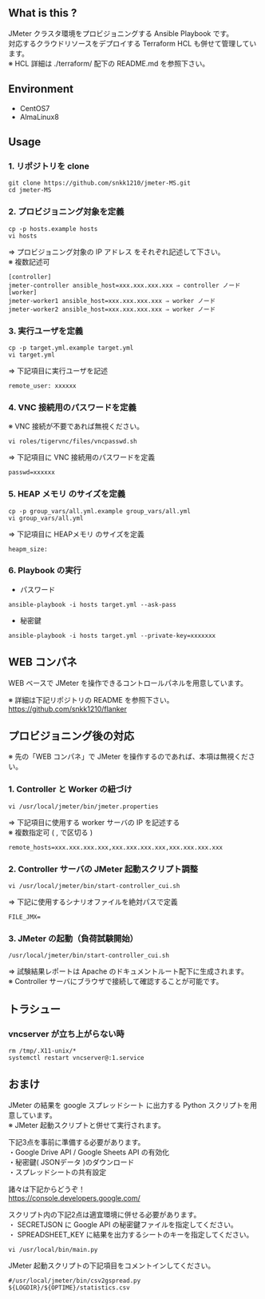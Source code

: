 ## What is this ?

JMeter クラスタ環境をプロビジョニングする Ansible Playbook です。  
対応するクラウドリソースをデプロイする Terraform HCL も併せて管理しています。  
※ HCL 詳細は ./terraform/ 配下の README.md を参照下さい。  

## Environment

- CentOS7
- AlmaLinux8

## Usage
### 1. リポジトリを clone
```
git clone https://github.com/snkk1210/jmeter-MS.git
cd jmeter-MS
```

### 2. プロビジョニング対象を定義
```
cp -p hosts.example hosts
vi hosts
```
⇒ プロビジョニング対象の IP アドレス をそれぞれ記述して下さい。   
※ 複数記述可  

```
[controller] 
jmeter-controller ansible_host=xxx.xxx.xxx.xxx ⇒ controller ノード  
[worker]  
jmeter-worker1 ansible_host=xxx.xxx.xxx.xxx ⇒ worker ノード
jmeter-worker2 ansible_host=xxx.xxx.xxx.xxx ⇒ worker ノード
```

### 3. 実行ユーザを定義
```
cp -p target.yml.example target.yml
vi target.yml
```
⇒ 下記項目に実行ユーザを記述

```
remote_user: xxxxxx
```
### 4. VNC 接続用のパスワードを定義

※ VNC 接続が不要であれば無視ください。  

```
vi roles/tigervnc/files/vncpasswd.sh
```
⇒ 下記項目に VNC 接続用のパスワードを定義

```
passwd=xxxxxx
```

### 5. HEAP メモリ のサイズを定義

```
cp -p group_vars/all.yml.example group_vars/all.yml
vi group_vars/all.yml
```
⇒ 下記項目に HEAPメモリ のサイズを定義

```
heapm_size: 
```

### 6. Playbook の実行

* パスワード
```
ansible-playbook -i hosts target.yml --ask-pass
```

* 秘密鍵

```
ansible-playbook -i hosts target.yml --private-key=xxxxxxx
```

## WEB コンパネ

WEB ベースで JMeter を操作できるコントロールパネルを用意しています。  

※ 詳細は下記リポジトリの README を参照下さい。  
https://github.com/snkk1210/flanker

## プロビジョニング後の対応
※ 先の「WEB コンパネ」で JMeter を操作するのであれば、本項は無視ください。

### 1. Controller と Worker の紐づけ

```
vi /usr/local/jmeter/bin/jmeter.properties
```

⇒ 下記項目に使用する worker サーバの IP を記述する  
※ 複数指定可 ( , で区切る )

```
remote_hosts=xxx.xxx.xxx.xxx,xxx.xxx.xxx.xxx,xxx.xxx.xxx.xxx
```

### 2. Controller サーバの JMeter 起動スクリプト調整

```
vi /usr/local/jmeter/bin/start-controller_cui.sh
```
⇒ 下記に使用するシナリオファイルを絶対パスで定義

```
FILE_JMX=
```

### 3. JMeter の起動（負荷試験開始）

```
/usr/local/jmeter/bin/start-controller_cui.sh
```
⇒ 試験結果レポートは Apache のドキュメントルート配下に生成されます。  
※ Controller サーバにブラウザで接続して確認することが可能です。  

## トラシュー

### vncserver が立ち上がらない時

```
rm /tmp/.X11-unix/*
systemctl restart vncserver@:1.service
```

## おまけ

JMeter の結果を google スプレッドシート に出力する Python スクリプトを用意しています。  
※ JMeter 起動スクリプトと併せて実行されます。


下記3点を事前に準備する必要があります。  
・Google Drive API / Google Sheets API の有効化  
・秘密鍵( JSONデータ )のダウンロード  
・スプレッドシートの共有設定

諸々は下記からどうぞ！  
https://console.developers.google.com/


スクリプト内の下記2点は適宜環境に併せる必要があります。  
・ SECRETJSON に Google API の秘密鍵ファイルを指定してください。  
・ SPREADSHEET_KEY に結果を出力するシートのキーを指定してください。  

```
vi /usr/local/bin/main.py
```

JMeter 起動スクリプトの下記項目をコメントインしてください。

```
#/usr/local/jmeter/bin/csv2gspread.py ${LOGDIR}/${OPTIME}/statistics.csv
```